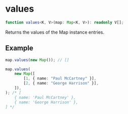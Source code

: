 # values

```ts
function values<K, V>(map: Map<K, V>): readonly V[];
```

Returns the values of the Map instance entries.

## Example

```ts
map.values(new Map()); // []
```

```ts
map.values(
    new Map([
        [1, { name: "Paul McCartney" }],
        [2, { name: "George Harrison" }],
    ]),
); /* [
    { name: 'Paul McCartney' },
    { name: 'George Harrison' },
] */
```
